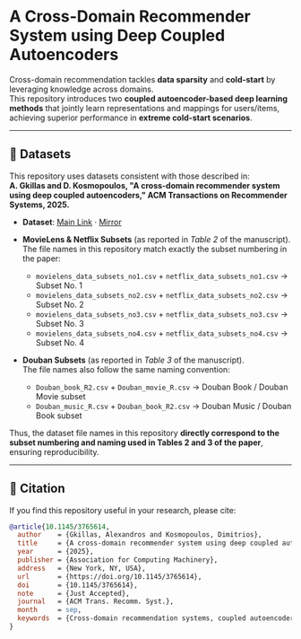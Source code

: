 # A Cross-Domain Recommender System using Deep Coupled Autoencoders

Cross-domain recommendation tackles **data sparsity** and **cold-start** by leveraging knowledge across domains.  
This repository introduces two **coupled autoencoder-based deep learning methods** that jointly learn representations and mappings for users/items, achieving superior performance in **extreme cold-start scenarios**.

---

## 📂 Datasets

This repository uses datasets consistent with those described in:  
**A. Gkillas and D. Kosmopoulos, "A cross-domain recommender system using deep coupled autoencoders," ACM Transactions on Recommender Systems, 2025.**

- **Dataset**: [Main Link](https://nijianmo.github.io/amazon/index.html) · [Mirror](https://drive.google.com/drive/folders/1olhKBNVzcfkS2g4E5zdbmlfuo-7G-Edd?usp=sharing)

- **MovieLens & Netflix Subsets** (as reported in *Table 2* of the manuscript).  
  The file names in this repository match exactly the subset numbering in the paper:  
  - `movielens_data_subsets_no1.csv` + `netflix_data_subsets_no1.csv` → Subset No. 1  
  - `movielens_data_subsets_no2.csv` + `netflix_data_subsets_no2.csv` → Subset No. 2  
  - `movielens_data_subsets_no3.csv` + `netflix_data_subsets_no3.csv` → Subset No. 3  
  - `movielens_data_subsets_no4.csv` + `netflix_data_subsets_no4.csv` → Subset No. 4  

- **Douban Subsets** (as reported in *Table 3* of the manuscript).  
  The file names also follow the same naming convention:  
  - `Douban_book_R2.csv` + `Douban_movie_R.csv` → Douban Book / Douban Movie subset  
  - `Douban_music_R.csv` + `Douban_book_R2.csv` → Douban Music / Douban Book subset  

Thus, the dataset file names in this repository **directly correspond to the subset numbering and naming used in Tables 2 and 3 of the paper**, ensuring reproducibility.

---

## 📑 Citation

If you find this repository useful in your research, please cite:

```bibtex
@article{10.1145/3765614,
  author    = {Gkillas, Alexandros and Kosmopoulos, Dimitrios},
  title     = {A cross-domain recommender system using deep coupled autoencoders},
  year      = {2025},
  publisher = {Association for Computing Machinery},
  address   = {New York, NY, USA},
  url       = {https://doi.org/10.1145/3765614},
  doi       = {10.1145/3765614},
  note      = {Just Accepted},
  journal   = {ACM Trans. Recomm. Syst.},
  month     = sep,
  keywords  = {Cross-domain recommendation systems, coupled autoencoders, latent factor models, deep learning}
}
